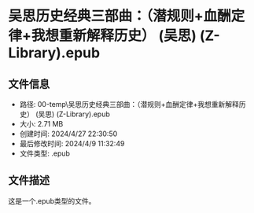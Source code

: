 ﻿# 吴思历史经典三部曲：（潜规则+血酬定律+我想重新解释历史） (吴思) (Z-Library).epub

## 文件信息
- 路径: 00-temp\吴思历史经典三部曲：（潜规则+血酬定律+我想重新解释历史） (吴思) (Z-Library).epub
- 大小: 2.71 MB
- 创建时间: 2024/4/27 22:30:50
- 最后修改时间: 2024/4/9 11:32:49
- 文件类型: .epub

## 文件描述
这是一个.epub类型的文件。

